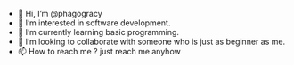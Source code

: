 - 👋 Hi, I’m @phagogracy
- 👀 I’m interested in software development.
- 🌱 I’m currently learning basic programming.
- 💞️ I’m looking to collaborate with someone who is just as beginner as me.
- 📫 How to reach me ? just reach me anyhow

<!---
phagogracy/phagogracy is a ✨ special ✨ repository because its `README.md` (this file) appears on your GitHub profile.
You can click the Preview link to take a look at your changes.
--->
